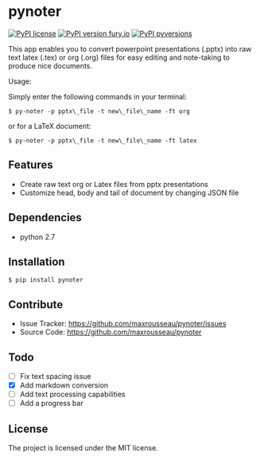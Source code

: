 pynoter
=======
[![PyPI license](https://img.shields.io/pypi/l/pynoter.svg)](https://pypi.org/project/pynoter/)
[![PyPI version fury.io](https://badge.fury.io/py/pynoter.svg)](https://pypi.org/project/pynoter/)
[![PyPI pyversions](https://img.shields.io/pypi/pyversions/pynoter.svg)](https://pypi.org/project/pynoter/)
<!---[![Build Status](https://travis-ci.org/maxrousseau/pfla.svg?branch=master)](https://travis-ci.org/maxrousseau/pfla)--->

This app enables you to convert powerpoint presentations (.pptx) into
raw text latex (.tex) or org (.org) files for easy editing and
note-taking to produce nice documents.

Usage:

Simply enter the following commands in your terminal: 
```shell
$ py-noter -p pptx\_file -t new\_file\_name -ft org
```

or for a LaTeX document: 
```shell
$ py-noter -p pptx\_file -t new\_file\_name -ft latex
```

Features
--------

-   Create raw text org or Latex files from pptx presentations
-   Customize head, body and tail of document by changing JSON file

Dependencies
------------

-   python 2.7

Installation
------------
```shell
$ pip install pynoter
```
Contribute
----------

-   Issue Tracker: <https://github.com/maxrousseau/pynoter/issues>
-   Source Code: <https://github.com/maxrousseau/pynoter>

Todo
----

- [ ] Fix text spacing issue
- [x] Add markdown conversion
- [ ] Add text processing capabilities
- [ ] Add a progress bar

License
-------

The project is licensed under the MIT license.
